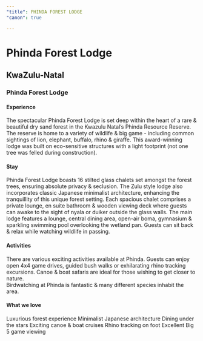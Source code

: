 ```yaml
---
"title": PHINDA FOREST LODGE
"canon": true

---
```


# Phinda Forest Lodge
## KwaZulu-Natal
### Phinda Forest Lodge

#### Experience
The spectacular Phinda Forest Lodge is set deep within the heart of a rare &amp; beautiful dry sand forest in the Kwazulu Natal’s Phinda Resource Reserve.
The reserve is home to a variety of wildlife &amp; big game - including common sightings of lion, elephant, buffalo, rhino &amp; giraffe.  This award-winning lodge was built on eco-sensitive structures with a light footprint (not one tree was felled during construction).

#### Stay
Phinda Forest Lodge boasts 16 stilted glass chalets set amongst the forest trees, ensuring absolute privacy &amp; seclusion.  The Zulu style lodge also incorporates classic Japanese minimalist architecture, enhancing the tranquillity of this unique forest setting.
Each spacious chalet comprises a private lounge, en suite bathroom &amp; wooden viewing deck where guests can awake to the sight of nyala or duiker outside the glass walls.
The main lodge features a lounge, central dining area, open-air boma, gymnasium &amp; sparkling swimming pool overlooking the wetland pan.  Guests can sit back &amp; relax while watching wildlife in passing.

#### Activities
There are various exciting activities available at Phinda.  Guests can enjoy open 4x4 game drives, guided bush walks or exhilarating rhino tracking excursions.  Canoe &amp; boat safaris are ideal for those wishing to get closer to nature.  
Birdwatching at Phinda is fantastic &amp; many different species inhabit the area.


#### What we love
Luxurious forest experience
Minimalist Japanese architecture
Dining under the stars
Exciting canoe &amp; boat cruises
Rhino tracking on foot
Excellent Big 5 game viewing
